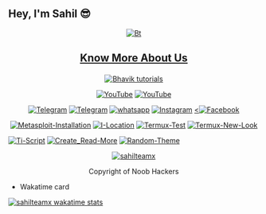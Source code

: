 ## Hey, I'm Sahil 😎
<p align="center"><a href="https://github.com/sahilteamx"><img src="Ash_v2.png" alt="Bt">
  
## <p align="center"> Know More About Us
  

</p>
  
<p align="center"><a href="https://github.com/sahilteamx"><img title="Bhavik tutorials" src="https://github-readme-stats.vercel.app/api?username=sahilteamx&show_icons=true&include_all_commits=true&theme=chartreuse-dark&cache_seconds=3200"></a>
</p>

<p align="center">
<a href="https://github.com/sahilteamx"><img title="YouTube" src="https://img.shields.io/badge/sahilteamx-brightgreen?style=for-the-badge&logo=github"></a>
<a href="https://youtube.com/channel/UCnidXfn-YGO3Fug-8IL5uNw"><img title="YouTube" src="https://img.shields.io/badge/YouTube-rooted cyber-red?style=for-the-badge&logo=Youtube"></a>
</p>

<p align="center">
<a href="https://t.me/sahilteamx1"><img title="Telegram" src="https://img.shields.io/badge/Telegram-black?style=for-the-badge&logo=Telegram"></a>
<a href="https://t.me/sahilteamx_bot"><img title="Telegram" src="https://img.shields.io/badge/Telegram-black?style=for-the-badge&logo=Telegram_bot"></a>
<a href="https://chat.whatsapp.com/JH8SqlhcIeX0IeC1t2RWmu"><img title="whatsapp" src="https://img.shields.io/badge/whatsapp-blue?style=for-the-badge&logo=whatsapp"></a>
<a href="https://instagram.com/sahilteamx"><img title="Instagram" src="https://img.shields.io/badge/INSTAGRAM-purple?style=for-the-badge&logo=instagram"></a>
<a href="https://facebook.com/sahilteamx"><<img title="Facebook" src="https://img.shields.io/badge/facebook-%231877F2.svg?&style=for-the-badge&logo=facebook&logoColor=white"></a>

<p align="center">
<a href="https://github.com/sahilteamx/Metasploit-Installation"><img title="Metasploit-Installation" src="https://github-readme-stats.vercel.app/api/pin/?username=sahilteamx&repo=Metasploit-Installation&theme=radical"></a>
<a href="https://github.com/sahilteamx/I-Location"><img title="I-Location" src="https://github-readme-stats.vercel.app/api/pin/?username=sahilteamx&repo=I-Location&theme=highcontrast"></a>
<a href="https://github.com/sahilteamx/Termux-Test"><img title="Termux-Test" src="https://github-readme-stats.vercel.app/api/pin/?username=sahilteamx&repo=Termux-Test&theme=vision-friendly-dark"></a>
<a href="https://github.com/sahilteamx/Termux-New-Look"><img title="Termux-New-Look" src="https://github-readme-stats.vercel.app/api/pin/?username=sahilteamx&repo=Termux-New-Look&theme=highcontrast"></a>


<a href="https://github.com/sahilteamx/Ti-Script"><img title="Ti-Script" src="https://github-readme-stats.vercel.app/api/pin/?username=sahilteamx&repo=Ti-Script&theme=highcontrast"></a>
<a href="https://github.com/sahilteamx/Create_Read-More"><img title="Create_Read-More" src="https://github-readme-stats.vercel.app/api/pin/?username=sahilteamx&repo=Create_Read-More&theme=vision-friendly-dark"></a>
<a href="https://github.com/sahilteamx/Random-Theme"><img title="Random-Theme" src="https://github-readme-stats.vercel.app/api/pin/?username=sahilteamx&repo=Random-Theme&theme=highcontrast"></a>
</p>
</p>

<p align="center">
<a href="https://github.com/sahilteamx"><img title="sahilteamx" src="https://github-readme-stats.vercel.app/api/top-langs/?username=sahilteamx&layout=compact"></a>
</p>
<p align="center"> Copyright of Noob Hackers


- Wakatime card

[![sahilteamx wakatime stats](https://github-readme-stats.vercel.app/api/wakatime?username=sahilteamx)](https://github.com/anuraghazra/github-readme-stats)

